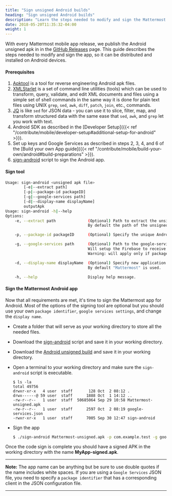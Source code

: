 ```yaml
---
title: "Sign unsigned Android builds"
heading: "Sign unsigned Android builds"
description: "Learn the steps needed to modify and sign the Mattermost mobile app so it can be distributed and installed on Android devices."
date: 2018-05-20T11:35:32-04:00
weight: 1
---
```


With every Mattermost mobile app release, we publish the Android unsigned apk in in the [GitHub Releases](https://github.com/mattermost/mattermost-mobile/releases) page. This guide describes the steps needed to modify and sign the app, so it can be distributed and installed on Android devices.

#### Prerequisites

1. [Apktool](https://ibotpeaches.github.io/Apktool/) is a tool for reverse engineering Android apk files.
2. [XMLStarlet](http://xmlstar.sourceforge.net/doc/UG/xmlstarlet-ug.html) is a set of command line utilities (tools) which can be used to transform, query, validate, and edit XML documents and files using a simple set of shell commands in the same way it is done for plain text files using UNIX `grep`, `sed`, `awk`, `diff`, `patch`, `join`, etc., commands.
3. [JQ](https://stedolan.github.io/jq/) is like `sed` for JSON data - you can use it to slice, filter, map, and transform structured data with the same ease that `sed`, `awk`, and `grep` let you work with text.
4. Android SDK as described in the [Developer Setup]({{< ref "/contribute/mobile/developer-setup#additional-setup-for-android" >}}).
5. Set up keys and Google Services as described in steps 2, 3, 4, and 6 of the [Build your own App guide]({{< ref "/contribute/mobile/build-your-own/android#build-preparations" >}}).
6. [sign-android](/scripts/sign-android) script to sign the Android app.

#### Sign tool

```bash
Usage: sign-android <unsigned apk file>
		[-e|--extract path]
		[-p|--package-id packageID]
		[-g|--google-services path]
		[-d|--display-name displayName]
		outputApk
Usage: sign-android -h|--help
Options:
	-e, --extract path			    (Optional) Path to extract the unsigned APK file.
                                    By default the path of the unsigned APK is used.

	-p, --package-id packageID		(Optional) Specify the unique Android application ID.

	-g, --google-services path		(Optional) Path to the google-services.json file.
							        Will setup the Firebase to receive Push Notifications.
							        Warning: will apply only if packageID is set.

	-d, --display-name displayName	(Optional) Specify new application display name.
                                    By default "Mattermost" is used.

	-h, --help				        Display help message.
```

#### Sign the Mattermost Android app

Now that all requirements are met, it's time to sign the Mattermost app for Android. Most of the options of the signing tool are optional but you should use your own `package identifier`, `google services settings`, and change the `display name`.

* Create a folder that will serve as your working directory to store all the needed files.
* Download the [sign-android](/scripts/sign-android) script and save it in your working directory.
* Download the [Android unsigned build](https://github.com/mattermost/mattermost-mobile/releases) and save it in your working directory.
* Open a terminal to your working directory and make sure the `sign-android` script is executable.

    ```
    $ ls -la
    total 49756
    drwxr-xr-x   4 user  staff       128 Oct  2 08:12 .
    drwx------@ 59 user  staff      1888 Oct  1 14:12 ..
    -rw-r--r--   1 user  staff  50685064 Sep 29 10:58 Mattermost-unsigned.apk
    -rw-r--r--   1 user  staff      2597 Oct  2 08:19 google-services.json
    -rwxr-xr-x   1 user  staff      7005 Sep 30 12:47 sign-android
    ```

* Sign the app

    ```bash
    $ ./sign-android Mattermost-unsigned.apk -p com.example.test -g google-services.json -d "My App" MyApp-signed.apk
    ```

Once the code sign is complete you should have a signed APK in the working directory with the name **MyApp-signed.apk**.

---
**Note:**
The app name can be anything but be sure to use double quotes if the name includes white spaces. If you are using a `Google Services` JSON file, you need to specify a `package identifier` that has a corresponding client in the JSON configuration file.

---
